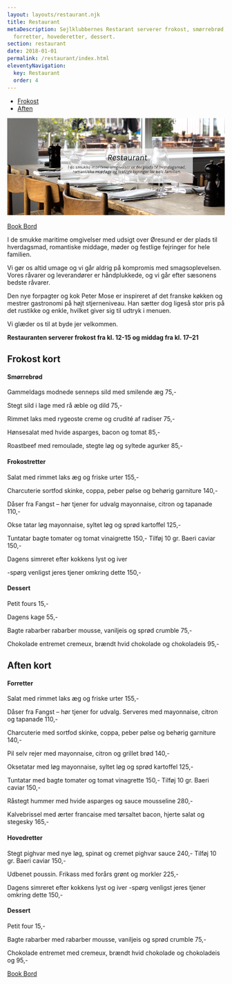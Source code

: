 ```yaml
---
layout: layouts/restaurant.njk
title: Restaurant
metaDescription: Sejlklubbernes Restarant serverer frokost, smørrebrød,
  forretter, hovederetter, dessert.
section: restaurant
date: 2018-01-01
permalink: /restaurant/index.html
eleventyNavigation:
  key: Restaurant
  order: 4
---
```

<div class="page-links">
  <ul>
    <li><a href="#frokost">Frokost</a></li>
    <li><a href="#aften">Aften</a></li>
  </ul>
</div>

![](/static/img/billede-hjemmeside-restaurant-1000.jpg)

<a class="call-to-action" target="_blank" href="https://book.dinnerbooking.com/dk/en-US/book/index/2826/2">Book Bord</a>

I de smukke maritime omgivelser med udsigt over Øresund er der plads til hverdagsmad, romantiske middage, møder og festlige fejringer for hele familien. 

Vi gør os altid umage og vi går aldrig på kompromis med smagsoplevelsen. Vores råvarer og leverandører er håndplukkede, og vi går efter sæsonens bedste råvarer. 

Den nye forpagter og kok Peter Mose er inspireret af det franske køkken og mestrer gastronomi på højt stjerneniveau. Han sætter dog ligeså stor pris på det rustikke og enkle, hvilket giver sig til udtryk i menuen. 

Vi glæder os til at byde jer velkommen.

**Restauranten serverer frokost fra kl. 12-15 og middag fra kl. 17–21**

<h2 id="frokost">Frokost kort</h2>

#### Smørrebrød

Gammeldags modnede senneps sild med smilende æg 75,-

Stegt sild i lage med rå æble og dild 75,-

Rimmet laks med rygeoste creme og crudité af radiser 75,-

Hønsesalat med hvide asparges, bacon og tomat 85,-

Roastbeef med remoulade, stegte løg og syltede agurker 85,-

#### Frokostretter

Salat med rimmet laks
æg og friske urter 155,-

Charcuterie
sortfod skinke, coppa, peber pølse og behørig garniture 140,-

Dåser fra Fangst – hør tjener for udvalg
mayonnaise, citron og tapanade 110,-

Okse tatar
løg mayonnaise, syltet løg og sprød kartoffel 125,-

Tuntatar
bagte tomater og tomat vinaigrette 150,-
Tilføj 10 gr. Baeri caviar 150,-

Dagens simreret efter kokkens lyst og iver

\-spørg venligst jeres tjener omkring dette 150,- 

#### Dessert

Petit fours 15,-

Dagens kage 55,-

Bagte rabarber
rabarber mousse, vaniljeis og sprød crumble 75,-

Chokolade entremet
cremeux, brændt hvid chokolade og chokoladeis 95,-

<h2 id="aften">Aften kort</h2>

#### Forretter

Salat med rimmet laks æg og friske urter 155,-

Dåser fra Fangst – hør tjener for udvalg. Serveres med mayonnaise, citron og tapanade 110,-

Charcuterie med sortfod skinke, coppa, peber pølse og behørig garniture 140,-

Pil selv rejer med mayonnaise, citron og grillet brød 140,-

Oksetatar med løg mayonnaise, syltet løg og sprød kartoffel 125,-

Tuntatar med bagte tomater og tomat vinagrette 150,-
Tilføj 10 gr. Baeri caviar 150,-

Råstegt hummer med hvide asparges og sauce mousseline 280,-

Kalvebrissel med ærter francaise med tørsaltet bacon, hjerte salat og stegesky 165,-

#### Hovedretter

Stegt pighvar med nye løg, spinat og cremet pighvar sauce 240,-
Tilføj 10 gr. Baeri caviar 150,-

Udbenet poussin. Frikass med forårs grønt og morkler 225,-

Dagens simreret efter kokkens lyst og iver -spørg venligst jeres tjener omkring dette 150,-

#### Dessert

Petit four 15,-

Bagte rabarber med rabarber mousse, vaniljeis og sprød crumble 75,-

Chokolade entremet med cremeux, brændt hvid chokolade og chokoladeis og 95,-

<a class="call-to-action" target="_blank" href="https://book.dinnerbooking.com/dk/en-US/book/index/2826/2">Book Bord</a>